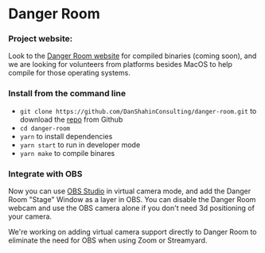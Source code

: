 # Danger Room

### Project website:
Look to the [Danger Room website](https://danshahinconsulting.github.io/danger-room/) for compiled binaries (coming soon), and we are looking for volunteers from platforms besides MacOS to help compile for those operating systems.

### Install from the command line
- `git clone https://github.com/DanShahinConsulting/danger-room.git`  to download the   [repo](https://github.com/DanShahinConsulting/danger-room.git) from Github
- `cd danger-room` 
- `yarn` to install dependencies
- `yarn start` to run in developer mode
- `yarn make` to compile binares 

### Integrate with OBS

Now you can use [OBS Studio](https://obsproject.com/) in virtual camera mode, and add the Danger Room "Stage" Window as a layer in OBS.  You can disable the Danger Room webcam and use the OBS camera alone if you don't need 3d positioning of your camera.

We're working on adding virtual camera support directly to Danger Room to eliminate the need for OBS when using Zoom or Streamyard.